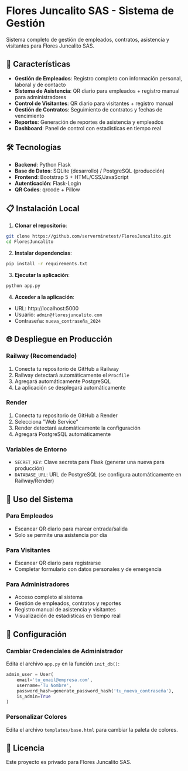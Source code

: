 # Flores Juncalito SAS - Sistema de Gestión

Sistema completo de gestión de empleados, contratos, asistencia y visitantes para Flores Juncalito SAS.

## 🚀 Características

- **Gestión de Empleados**: Registro completo con información personal, laboral y de contacto
- **Sistema de Asistencia**: QR diario para empleados + registro manual para administradores
- **Control de Visitantes**: QR diario para visitantes + registro manual
- **Gestión de Contratos**: Seguimiento de contratos y fechas de vencimiento
- **Reportes**: Generación de reportes de asistencia y empleados
- **Dashboard**: Panel de control con estadísticas en tiempo real

## 🛠️ Tecnologías

- **Backend**: Python Flask
- **Base de Datos**: SQLite (desarrollo) / PostgreSQL (producción)
- **Frontend**: Bootstrap 5 + HTML/CSS/JavaScript
- **Autenticación**: Flask-Login
- **QR Codes**: qrcode + Pillow

## 📋 Instalación Local

1. **Clonar el repositorio**:
```bash
git clone https://github.com/serverminetest/FloresJuncalito.git
cd FloresJuncalito
```

2. **Instalar dependencias**:
```bash
pip install -r requirements.txt
```

3. **Ejecutar la aplicación**:
```bash
python app.py
```

4. **Acceder a la aplicación**:
- URL: http://localhost:5000
- Usuario: `admin@floresjuncalito.com`
- Contraseña: `nueva_contraseña_2024`

## 🌐 Despliegue en Producción

### Railway (Recomendado)
1. Conecta tu repositorio de GitHub a Railway
2. Railway detectará automáticamente el `Procfile`
3. Agregará automáticamente PostgreSQL
4. La aplicación se desplegará automáticamente

### Render
1. Conecta tu repositorio de GitHub a Render
2. Selecciona "Web Service"
3. Render detectará automáticamente la configuración
4. Agregará PostgreSQL automáticamente

### Variables de Entorno
- `SECRET_KEY`: Clave secreta para Flask (generar una nueva para producción)
- `DATABASE_URL`: URL de PostgreSQL (se configura automáticamente en Railway/Render)

## 📱 Uso del Sistema

### Para Empleados
- Escanear QR diario para marcar entrada/salida
- Solo se permite una asistencia por día

### Para Visitantes
- Escanear QR diario para registrarse
- Completar formulario con datos personales y de emergencia

### Para Administradores
- Acceso completo al sistema
- Gestión de empleados, contratos y reportes
- Registro manual de asistencia y visitantes
- Visualización de estadísticas en tiempo real

## 🔧 Configuración

### Cambiar Credenciales de Administrador
Edita el archivo `app.py` en la función `init_db()`:
```python
admin_user = User(
    email='tu_email@empresa.com',
    username='Tu Nombre',
    password_hash=generate_password_hash('tu_nueva_contraseña'),
    is_admin=True
)
```

### Personalizar Colores
Edita el archivo `templates/base.html` para cambiar la paleta de colores.

## 📄 Licencia

Este proyecto es privado para Flores Juncalito SAS.